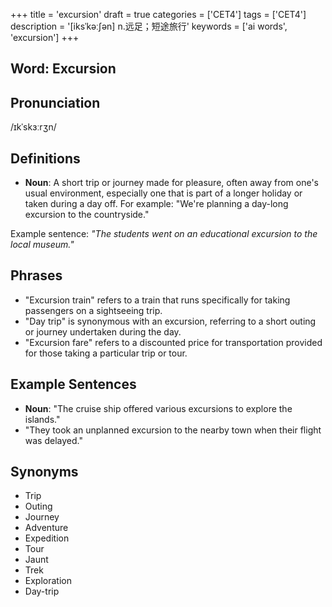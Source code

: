 +++
title = 'excursion'
draft = true
categories = ['CET4']
tags = ['CET4']
description = '[iksˈkəː∫ən] n.远足；短途旅行'
keywords = ['ai words', 'excursion']
+++

## Word: Excursion

## Pronunciation
/ɪkˈskɜːrʒn/

## Definitions
- **Noun**: A short trip or journey made for pleasure, often away from one's usual environment, especially one that is part of a longer holiday or taken during a day off. For example: "We're planning a day-long excursion to the countryside."

Example sentence: _"The students went on an educational excursion to the local museum."_

## Phrases
- "Excursion train" refers to a train that runs specifically for taking passengers on a sightseeing trip.
- "Day trip" is synonymous with an excursion, referring to a short outing or journey undertaken during the day.
- "Excursion fare" refers to a discounted price for transportation provided for those taking a particular trip or tour.

## Example Sentences
- **Noun**: "The cruise ship offered various excursions to explore the islands."
- "They took an unplanned excursion to the nearby town when their flight was delayed."

## Synonyms
- Trip
- Outing
- Journey
- Adventure
- Expedition
- Tour
- Jaunt
- Trek
- Exploration
- Day-trip
